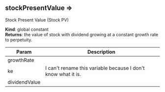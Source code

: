 
## stockPresentValue ⇒
Stock Present Value (Stock PV)

**Kind**: global constant  
**Returns**: the value of stock with dividend growing at a constant
 growth rate to perpetuity.  

| Param | Description |
| --- | --- |
| growthRate |  |
| ke | I can't rename this variable because I don't know what it is. |
| dividendValue |  |

